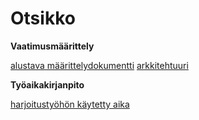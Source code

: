 # Otsikko


**Vaatimusmäärittely**

[alustava määrittelydokumentti](/dokumentointi/dokumentointi)
[arkkitehtuuri](/dokumentointi/arkkitehtuuri.md)



**Työaikakirjanpito**

[harjoitustyöhön käytetty aika](/tyoaikakirjanpito)
